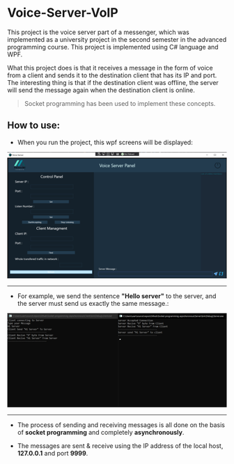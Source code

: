 # Voice-Server-VoIP

This project is the voice server part of a messenger, which was implemented as a university project in the second semester in the advanced programming course. This project is implemented using C# language and WPF.

What this project does is that it receives a message in the form of voice from a client and sends it to the destination client that has its IP and port. The interesting thing is that if the destination client was offline, the server will send the message again when the destination client is online.

> Socket programming has been used to implement these concepts.


## How to use:

- When you run the project, this wpf screens will be displayed:


![image](https://github.com/Ali-Roodi79/Voice-Server-VoIP/blob/main/assets/img/MainPage.png)

---

- For example, we send the sentence **"Hello server"** to the server, and the server must send us exactly the same message.:


![image](https://github.com/Ali-Roodi79/Socket-programming-asynchronous-client-and-server/blob/main/assets/Send%26ReceiveMessage.png)

---

- The process of sending and receiving messages is all done on the basis of **socket programming** and completely **asynchronously**.

- The messages are sent & receive using the IP address of the local host, **127.0.0.1** and port **9999**.
